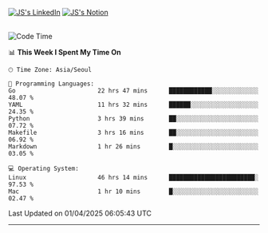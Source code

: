 
[![JS's LinkedIn](https://img.shields.io/badge/LinkedIn-blue?style=for-the-badge&logo=linkedin)](https://www.linkedin.com/in/jaeseung-lee-5a2a32139/) 
[![JS's Notion](https://img.shields.io/badge/Notion-black?style=for-the-badge&logo=notion)](https://bit.ly/ljswiki1) <br><br>
<!-- ![JS's GitHub stats](https://github-readme-stats-lemon-five.vercel.app/api?username=tkxkd0159&hide=contribs,prs,stars,issues&show_icons=true&theme=react&include_all_commits=true)   -->
<!-- ![Top Langs](https://github-readme-stats-lemon-five.vercel.app/api/top-langs/?username=tkxkd0159&layout=compact&hide=jupyter%20notebook,scss,html,css&langs_count=10)  -->


<!--START_SECTION:waka-->
![Code Time](http://img.shields.io/badge/Code%20Time-3%2C596%20hrs%2013%20mins-blue)

📊 **This Week I Spent My Time On** 

```text
🕑︎ Time Zone: Asia/Seoul

💬 Programming Languages: 
Go                       22 hrs 47 mins      ████████████░░░░░░░░░░░░░   48.07 % 
YAML                     11 hrs 32 mins      ██████░░░░░░░░░░░░░░░░░░░   24.35 % 
Python                   3 hrs 39 mins       ██░░░░░░░░░░░░░░░░░░░░░░░   07.72 % 
Makefile                 3 hrs 16 mins       ██░░░░░░░░░░░░░░░░░░░░░░░   06.92 % 
Markdown                 1 hr 26 mins        █░░░░░░░░░░░░░░░░░░░░░░░░   03.05 % 

💻 Operating System: 
Linux                    46 hrs 14 mins      ████████████████████████░   97.53 % 
Mac                      1 hr 10 mins        █░░░░░░░░░░░░░░░░░░░░░░░░   02.47 % 
```


 Last Updated on 01/04/2025 06:05:43 UTC
<!--END_SECTION:waka-->

---
<!---
<a href="https://github.com/tkxkd0159/books">
  <img align="center" src="https://github-readme-stats-lemon-five.vercel.app/api/pin/?username=tkxkd0159&repo=books&theme=react" />
</a>
-->

<!---
- 🔭 I’m currently working on ...
- 🌱 I’m currently learning blockchain and distributed network
- 👯 I’m looking to collaborate on ...
- 🤔 I’m looking for help with ...
- 💬 Ask me about ...
- 📫 How to reach me: ...
- 😄 Pronouns: ...
- ⚡ Fun fact: ...
-->
